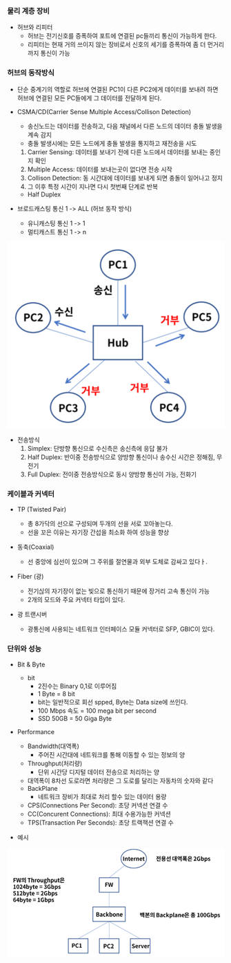 ### 물리 계층 장비

- 허브와 리피터
  - 허브는 전기신호를 증폭하여 포트에 연결된 pc들끼리 통신이 가능하게 한다.
  - 리피터는 현재 거의 쓰이지 않는 장비로서 신호의 세기를 증폭하여 좀 더 먼거리 까지 통신이 가능

### 허브의 동작방식

- 단순 중계기의 역할로 허브에 연결된 PC1이 다른 PC2에게 데이터를 보내려 하면 허브에 연결된 모든 PC들에게 그 데이터를 전달하게 된다.

- CSMA/CD(Carrier Sense Multiple Access/Collison Detection)

  - 송신노드는 데이터를 전송하고, 다음 채널에서 다른 노드의 데이터 충돌 발생을 계속 감지
  - 충돌 발생시에는 모든 노드에게 충돌 발생을 통지하고 재전송을 시도

  1. Carrier Sensing: 데이터를 보내기 전에 다른 노드에서 데이터를 보내는 중인지 확인
  2. Multiple Access: 데이터를 보내는곳이 없다면 전송 시작
  3. Collison Detection: 동 시간대에 데이터를 보내게 되면 충돌이 일어나고 정지
  4. 그 이후 특정 시간이 지나면 다시 첫번째 단계로 반복

  - Half Duplex

- 브로드캐스팅 통신 1 -> ALL (허브 동작 방식)

  - 유니캐스팅 통신 1 -> 1
  - 멀티캐스트 통신 1 -> n

![image-20200930185316038](images\image-20200930185316038.png)

- 전송방식
  1. Simplex: 단방향 통신으로 수신측은 송신측에 응답 불가
  2. Half Duplex: 반이중 전송방식으로 양방향 통신이나 송수신 시간은 정해짐, 무전기
  3. Full Duplex: 전이중 전송방식으로 동시 양방향 통신이 가능, 전화기

### 케이블과 커넥터

- TP (Twisted Pair)
  - 총 8가닥의 선으로 구성되며 두개의 선을 서로 꼬아놓는다.
  - 선을 꼬은 이유는 자기장 간섭을 최소화 하여 성능을 향상

- 동축(Coaxial)
  - 선 중앙에 심선이 있으며 그 주위를 절연물과 외부 도체로 감싸고 있다ㅏ.
- Fiber (광)
  - 전기싢의 자기장이 없는 빛으로 통신하기 때문에 장거리 고속 통신이 가능
  - 2개의 모드와 주요 커넥터 타입이 있다.
- 광 트랜시버
  - 광통신에 사용되는 네트워크 인터페이스 모듈 커넥터로 SFP, GBIC이 있다.

### 단위와 성능

- Bit & Byte
  - bit
    - 2진수는 Binary 0,1로 이루어짐
    - 1 Byte = 8 bit
    - bit는 일반적으로 회선 spped, Byte는 Data size에 쓰인다.
    - 100 Mbps 속도 = 100 mega bit per second
    - SSD 50GB = 50 Giga Byte
- Performance
  - Bandwidth(대역폭)
    - 주어진 시간대에 네트워크를 통해 이동할 수 있는 정보의 양
  - Throughput(처리량)
    - 단위 시간당 디지털 데이터 전송으로 처리하는 양
  - 대역폭이 8차선 도로라면 처리량은 그 도로를 달리는 자동차의 숫자와 같다
  - BackPlane
    - 네트워크 장비가 최대로 처리 할수 있는 데이터 용량
  - CPS(Connections Per Second): 초당 커넥션 연결 수
  - CC(Concurent Connections): 최대 수용가능한 커넥션
  - TPS(Transaction Per Seconds): 초당 트랙잭션 연결 수

- 예시

![image-20200930190806167](images\image-20200930190806167.png)